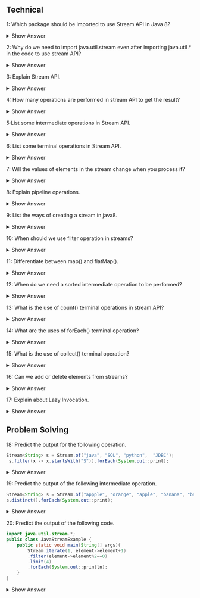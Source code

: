  ## Technical 
 1: Which package should be imported to use Stream API in Java 8?

 <details><summary> Show Answer</summary>

 java.util.stream - which includes all the classes and interfaces used for functional-type operations. 

 </details>

 2: Why do we need to import java.util.stream even after importing java.util.* in the code to use stream API?

  <details><summary> Show Answer</summary>

  - java.util.* will import all the direct classes and interfaces but not sub-classes/sub-packages.
  - stream class resides in the sub package java.util.stream package so it will not be included in java.util.*.

  </details>

  3: Explain Stream API.

  <details><summary> Show Answer</summary>

  - Stream API is a collection of objects which can be processed to get the desired result.
  - Example: If we want to filter the movies released in 2022 from the movie database.

  </details>

  4: How many operations are performed in stream API to get the result?

  <details><summary> Show Answer</summary>

- two operations -Intermediate and terminal operations.
- Intermediate - will process the stream to get the result (like a filter, or map).
- Terminal - it is the end of the stream to return the result.

</details>


5:List some intermediate operations in Stream API.

<details><summary> Show Answer</summary>

- Filter- select elements based on the condition passed
- Map - by applying the given function in the stream
- Sorted - used to sort the stream

</details>

6: List some terminal operations in Stream API.

<details><summary> Show Answer</summary>

- Collect- returns the result of intermediate operations.
- forEach- used to iterate through the elements of the stream
- reduce - to reduce the elements of the stream to one value

</details>

7: Will the values of elements in the stream change when you process it?

<details><summary> Show Answer</summary>

No, because stream API processes the elements as per pipelined operations without changing the values.

</details>

8: Explain pipeline operations.

<details><summary> Show Answer</summary>

- Stream API will take the stream of elements as the source, performs a pipeline of operations, and returns the  result 
-  A pipeline of operations consists of a source, zero or more intermediate operations(filter, sort, map), and a terminal operation.

</details>

9: List the ways of creating a stream in java8.

<details><summary> Show Answer</summary>

- By creating Stream.of() method 
- Stream from a Collection using stream() & parallelStream() methods
- Stream from an Array using Arrays.stream()
- Stream using Stream.builder()
- By an Empty Stream using Stream.empty()
- Creating an infinite Stream using Stream.generate() method and Stream.iterate() method
- Creating Stream of a File

</details>

10: When should we use filter operation in streams?

<details><summary> Show Answer</summary>

- When we need to process and return a stream from another stream that satisfies a given condition we use filters in intermediate operations.
- Example: Return the movie list released in 2022 from the movie database.

</details>

11: Differentiate between map() and flatMap().

<details><summary> Show Answer</summary>

- map()- will work on the streams and transform the single input value into a single output.
- flatMap()- will work on the streams and transform the single input value into multiple outputs by flattening it.

</details>

12: When do we need a sorted intermediate operation to be performed?

<details><summary> Show Answer</summary>

- sorted can be used when we need to return the stream of elements in sorted order like sorting arrays.
- Example: return the student database sorted with their department ids.

</details>

13: What is the use of count() terminal operations in stream API?

<details><summary> Show Answer</summary>

- when we need the result of the stream to be finite numbers.
- Example: return the number of employees working in a particular department.

</details>

14: What are the uses of forEach() terminal operation?

<details><summary> Show Answer</summary>

- When we need to iterate the elements in the stream.
- This is the only operation that returns void.
- can call directly on collections or stream.

</details>

15: What is the use of collect() terminal operation?


<details><summary> Show Answer</summary>

- When we need to convert the source stream into collections by using intermediate operations. 
- Result stream may be of the list, set, map, etc.

</details>

 16: Can we add or delete elements from streams?

 <details><summary> Show Answer</summary>

 - No, we cannot add/ delete elements in the stream
 - we can only perform the operations on the stream
 - Stream does not store the data as well.

 </details>
 
 17: Explain about Lazy Invocation.

<details><summary> Show Answer</summary>

- Intermediate operations are lazy because they will be invoked if only required for the execution of terminal operations.
- But it is optimized and it can process large numbers of data with high performance.

</details>


## Problem Solving

18: Predict the output for the following operation.
``` java
Stream<String> s = Stream.of("java", "SQL", "python",  "JDBC");
 s.filter(x -> x.startsWith("S")).forEach(System.out::print); 
 ```
 <details><summary> Show Answer</summary>

 - returns SQL
 - Here we are using the filter to return the result of the element starting with "S".

 </details>

 19: Predict the output of the following intermediate operation.
 ``` java
 Stream<String> s = Stream.of("appple", "orange", "apple", "banana", "banana");
 s.distinct().forEach(System.out::print); 
 ```

<details><summary> Show Answer</summary>

- returns orange
- distinct()- will return a stream from the source stream removing the duplicate elements.
 </details>



 20: Predict the output of the following code.

``` java
import java.util.stream.*;  
public class JavaStreamExample {  
    public static void main(String[] args){  
        Stream.iterate(1, element->element+1)  
        .filter(element->element%2==0)  
        .limit(4)  
        .forEach(System.out::println);  
    }  
} 
```

 <details><summary> Show Answer</summary>
   2<br>
   4<br>
   6<br>
   8<br>
   - iterate () is used to iterate through the elements in the stream.
   - filter() used to apply the condition on the stream 
   - forEach() is used to return the result from the stream after iteration.
</details>


